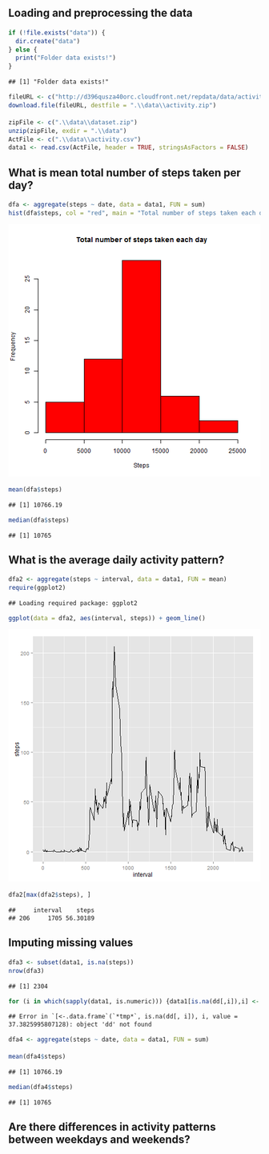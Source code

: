 ## Loading and preprocessing the data  


```r
if (!file.exists("data")) {
  dir.create("data")
} else {
  print("Folder data exists!")
}
```

```
## [1] "Folder data exists!"
```

```r
fileURL <- c("http://d396qusza40orc.cloudfront.net/repdata/data/activity.zip")
download.file(fileURL, destfile = ".\\data\\activity.zip")

zipFile <- c(".\\data\\dataset.zip")
unzip(zipFile, exdir = ".\\data")
ActFile <- c(".\\data\\activity.csv")
data1 <- read.csv(ActFile, header = TRUE, stringsAsFactors = FALSE)
```

## What is mean total number of steps taken per day?

```r
dfa <- aggregate(steps ~ date, data = data1, FUN = sum)
hist(dfa$steps, col = "red", main = "Total number of steps taken each day", xlab = "Steps")
```

![plot of chunk unnamed-chunk-2](figure/unnamed-chunk-2-1.png) 

```r
mean(dfa$steps)
```

```
## [1] 10766.19
```

```r
median(dfa$steps)
```

```
## [1] 10765
```

## What is the average daily activity pattern?

```r
dfa2 <- aggregate(steps ~ interval, data = data1, FUN = mean)
require(ggplot2)
```

```
## Loading required package: ggplot2
```

```r
ggplot(data = dfa2, aes(interval, steps)) + geom_line()
```

![plot of chunk unnamed-chunk-3](figure/unnamed-chunk-3-1.png) 

```r
dfa2[max(dfa2$steps), ]
```

```
##     interval    steps
## 206     1705 56.30189
```

## Imputing missing values

```r
dfa3 <- subset(data1, is.na(steps))
nrow(dfa3)
```

```
## [1] 2304
```

```r
for (i in which(sapply(data1, is.numeric))) {data1[is.na(dd[,i]),i] <- mean(data1[,i], na.rm = TRUE)}
```

```
## Error in `[<-.data.frame`(`*tmp*`, is.na(dd[, i]), i, value = 37.3825995807128): object 'dd' not found
```

```r
dfa4 <- aggregate(steps ~ date, data = data1, FUN = sum)

mean(dfa4$steps)
```

```
## [1] 10766.19
```

```r
median(dfa4$steps)
```

```
## [1] 10765
```

## Are there differences in activity patterns between weekdays and weekends?

